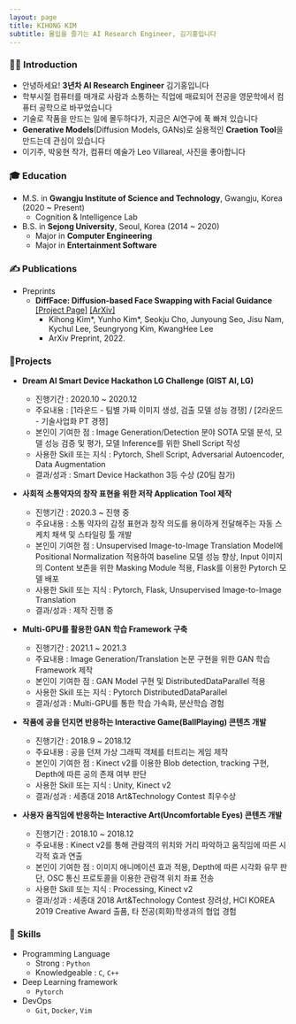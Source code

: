 ```yaml
---
layout: page
title: KIHONG KIM
subtitle: 몰입을 즐기는 AI Research Engineer, 김기홍입니다
---
```


### 🙋‍♂️ Introduction
- 안녕하세요! **3년차 AI Research Engineer** 김기홍입니다  
- 학부시절 컴퓨터를 매개로 사람과 소통하는 직업에 매료되어 전공을 영문학에서 컴퓨터 공학으로 바꾸었습니다
- 기술로 작품을 만드는 일에 몰두하다가, 지금은 AI연구에 푹 빠져 있습니다  
- **Generative Models**(Diffusion Models, GANs)로 실용적인 **Craetion Tool**을 만드는데 관심이 있습니다 
- 이기주, 박웅현 작가, 컴퓨터 예술가 Leo Villareal, 사진을 좋아합니다  


### 🎓 Education  
- M.S. in **Gwangju Institute of Science and Technology**, Gwangju, Korea (2020 ~ Present)
  - Cognition & Intelligence Lab
- B.S. in **Sejong University**, Seoul, Korea (2014 ~ 2020)
  - Major in **Computer Engineering**
  - Major in **Entertainment Software**


### ✍ Publications  
- Preprints
  - **DiffFace: Diffusion-based Face Swapping with Facial Guidance** [[Project Page]](https://hxngiee.github.io/DiffFace/) [[ArXiv]](https://arxiv.org/abs/2212.13344)
    - Kihong Kim*, Yunho Kim*, Seokju Cho, Junyoung Seo, Jisu Nam, Kychul Lee, Seungryong Kim, KwangHee Lee
    - ArXiv Preprint, 2022.


### 📌Projects
- **Dream AI Smart Device Hackathon LG Challenge (GIST AI, LG)**  
  - 진행기간 : 2020.10 ~ 2020.12  
  - 주요내용 : [1라운드 - 팀별 가짜 이미지 생성, 검출 모델 성능 경쟁] / [2라운드 - 기술사업화 PT 경쟁]  
  - 본인이 기여한 점 : Image Generation/Detection 분야 SOTA 모델 분석, 모델 성능 검증 및 평가, 모델 Inference를 위한 Shell Script 작성  
  - 사용한 Skill 또는 지식 : Pytorch, Shell Script, Adversarial Autoencoder, Data Augmentation  
  - 결과/성과 : Smart Device Hackathon 3등 수상 (20팀 참가)  

- **사회적 소통약자의 창작 표현을 위한 저작 Application Tool 제작**  
  - 진행기간 : 2020.3 ~ 진행 중  
  - 주요내용 : 소통 약자의 감정 표현과 창작 의도를 용이하게 전달해주는 자동 스케치 채색 및 스타일링 툴 개발  
  - 본인이 기여한 점 : Unsupervised Image-to-Image Translation Model에 Positional Normalization 적용하여 baseline 모델 성능 향상, Input 이미지의 Content 보존을 위한 Masking Module 적용, Flask를 이용한 Pytorch 모델 배포  
  - 사용한 Skill 또는 지식 : Pytorch, Flask, Unsupervised Image-to-Image Translation  
  - 결과/성과 : 제작 진행 중  

- **Multi-GPU를 활용한 GAN 학습 Framework 구축**  
  - 진행기간 : 2021.1 ~ 2021.3  
  - 주요내용 : Image Generation/Translation 논문 구현을 위한 GAN 학습 Framework 제작  
  - 본인이 기여한 점 : GAN Model 구현 및 DistributedDataParallel 적용  
  - 사용한 Skill 또는 지식 : Pytorch DistributedDataParallel  
  - 결과/성과 :  Multi-GPU를 통한 학습 가속화, 분산학습 경험  

- **작품에 공을 던지면 반응하는 Interactive Game(BallPlaying) 콘텐츠 개발**  
  - 진행기간 : 2018.9 ~ 2018.12  
  - 주요내용 : 공을 던져 가상 그래픽 객체를 터트리는 게임 제작  
  - 본인이 기여한 점 : Kinect v2를 이용한 Blob detection, tracking 구현, Depth에 따른 공의 존재 여부 판단  
  - 사용한 Skill 또는 지식 : Unity, Kinect v2  
  - 결과/성과 : 세종대 2018 Art&Technology Contest 최우수상  

- **사용자 움직임에 반응하는 Interactive Art(Uncomfortable Eyes) 콘텐츠 개발**  
  - 진행기간 : 2018.10 ~ 2018.12  
  - 주요내용 : Kinect v2를 통해 관람객의 위치와 거리 파악하고 움직임에 따른 시각적 효과 연출  
  - 본인이 기여한 점 : 이미지 애니메이션 효과 적용, Depth에 따른 시각화 유무 판단, OSC 통신 프로토콜을 이용한 관람객 위치 좌표 전송  
  - 사용한 Skill 또는 지식 : Processing, Kinect v2  
  - 결과/성과 : 세종대 2018 Art&Technology Contest 장려상, HCI KOREA 2019 Creative Award 출품, 타 전공(회화)학생과의 협업 경험  

### 📄 Skills
- Programming Language
  - Strong : `Python`
  - Knowledgeable : `C`, `C++`
- Deep Learning framework
  - `Pytorch`
- DevOps
  - `Git`, `Docker`, `Vim`
